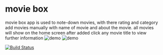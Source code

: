 # movie box 

movie box app is used to note-down movies, with there rating and category 
add movies manually with name of movie and about the movie.
all movies will show on the home screen after added click any movie title to view  further information 
![demo](app-data/IMG-1.png) ![demo](app-data/IMG-2.png)

[![Build Status](https://travis-ci.org/joemccann/dillinger.svg?branch=master)](https://travis-ci.org/joemccann/dillinger)
